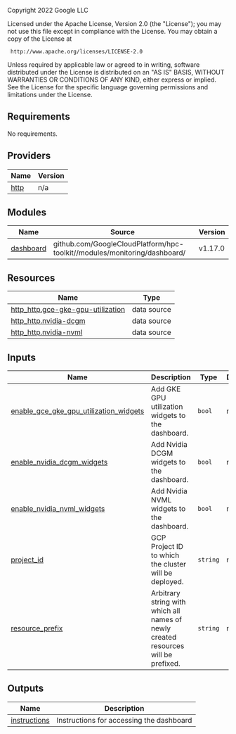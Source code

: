 <!-- BEGINNING OF PRE-COMMIT-TERRAFORM DOCS HOOK -->
Copyright 2022 Google LLC

Licensed under the Apache License, Version 2.0 (the "License");
you may not use this file except in compliance with the License.
You may obtain a copy of the License at

     http://www.apache.org/licenses/LICENSE-2.0

Unless required by applicable law or agreed to in writing, software
distributed under the License is distributed on an "AS IS" BASIS,
WITHOUT WARRANTIES OR CONDITIONS OF ANY KIND, either express or implied.
See the License for the specific language governing permissions and
limitations under the License.

## Requirements

No requirements.

## Providers

| Name | Version |
|------|---------|
| <a name="provider_http"></a> [http](#provider\_http) | n/a |

## Modules

| Name | Source | Version |
|------|--------|---------|
| <a name="module_dashboard"></a> [dashboard](#module\_dashboard) | github.com/GoogleCloudPlatform/hpc-toolkit//modules/monitoring/dashboard/ | v1.17.0 |

## Resources

| Name | Type |
|------|------|
| [http_http.gce-gke-gpu-utilization](https://registry.terraform.io/providers/hashicorp/http/latest/docs/data-sources/http) | data source |
| [http_http.nvidia-dcgm](https://registry.terraform.io/providers/hashicorp/http/latest/docs/data-sources/http) | data source |
| [http_http.nvidia-nvml](https://registry.terraform.io/providers/hashicorp/http/latest/docs/data-sources/http) | data source |

## Inputs

| Name | Description | Type | Default | Required |
|------|-------------|------|---------|:--------:|
| <a name="input_enable_gce_gke_gpu_utilization_widgets"></a> [enable\_gce\_gke\_gpu\_utilization\_widgets](#input\_enable\_gce\_gke\_gpu\_utilization\_widgets) | Add GKE GPU utilization widgets to the dashboard. | `bool` | n/a | yes |
| <a name="input_enable_nvidia_dcgm_widgets"></a> [enable\_nvidia\_dcgm\_widgets](#input\_enable\_nvidia\_dcgm\_widgets) | Add Nvidia DCGM widgets to the dashboard. | `bool` | n/a | yes |
| <a name="input_enable_nvidia_nvml_widgets"></a> [enable\_nvidia\_nvml\_widgets](#input\_enable\_nvidia\_nvml\_widgets) | Add Nvidia NVML widgets to the dashboard. | `bool` | n/a | yes |
| <a name="input_project_id"></a> [project\_id](#input\_project\_id) | GCP Project ID to which the cluster will be deployed. | `string` | n/a | yes |
| <a name="input_resource_prefix"></a> [resource\_prefix](#input\_resource\_prefix) | Arbitrary string with which all names of newly created resources will be prefixed. | `string` | n/a | yes |

## Outputs

| Name | Description |
|------|-------------|
| <a name="output_instructions"></a> [instructions](#output\_instructions) | Instructions for accessing the dashboard |
<!-- END OF PRE-COMMIT-TERRAFORM DOCS HOOK -->
